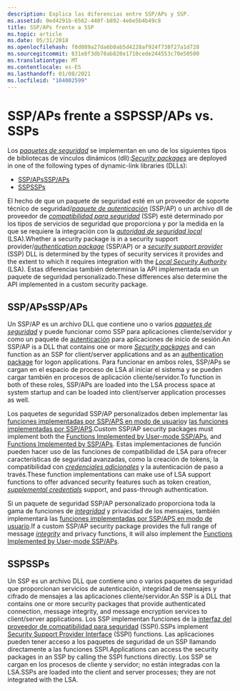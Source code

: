 ```yaml
---
description: Explica las diferencias entre SSP/APs y SSP.
ms.assetid: 0ed4291b-6562-440f-b892-4e6e5b4b49c8
title: SSP/APs frente a SSP
ms.topic: article
ms.date: 05/31/2018
ms.openlocfilehash: f8d089a27da6b0ab5d4228af924f738f27a1d728
ms.sourcegitcommit: 831e8f3db78ab820e1710cede244553c70e50500
ms.translationtype: MT
ms.contentlocale: es-ES
ms.lasthandoff: 01/08/2021
ms.locfileid: "104002599"
---
```

# <a name="sspaps-vs-ssps"></a><span data-ttu-id="9837a-103">SSP/APs frente a SSP</span><span class="sxs-lookup"><span data-stu-id="9837a-103">SSP/APs vs. SSPs</span></span>

<span data-ttu-id="9837a-104">Los [*paquetes de seguridad*](../secgloss/s-gly.md) se implementan en uno de los siguientes tipos de bibliotecas de vínculos dinámicos (dll):</span><span class="sxs-lookup"><span data-stu-id="9837a-104">[*Security packages*](../secgloss/s-gly.md) are deployed in one of the following types of dynamic-link libraries (DLLs):</span></span>

-   [<span data-ttu-id="9837a-105">SSP/APs</span><span class="sxs-lookup"><span data-stu-id="9837a-105">SSP/APs</span></span>](#sspaps-vs-ssps)
-   [<span data-ttu-id="9837a-106">SSP</span><span class="sxs-lookup"><span data-stu-id="9837a-106">SSPs</span></span>](#sspaps-vs-ssps)

<span data-ttu-id="9837a-107">El hecho de que un paquete de seguridad esté en un proveedor de soporte técnico de seguridad/[*paquete de autenticación*](../secgloss/a-gly.md) (SSP/AP) o un archivo dll de proveedor de [*compatibilidad para seguridad*](../secgloss/s-gly.md) (SSP) esté determinado por los tipos de servicios de seguridad que proporciona y por la medida en la que se requiere la integración con la [*autoridad de seguridad local*](../secgloss/l-gly.md) (LSA).</span><span class="sxs-lookup"><span data-stu-id="9837a-107">Whether a security package is in a security support provider/[*authentication package*](../secgloss/a-gly.md) (SSP/AP) or a [*security support provider*](../secgloss/s-gly.md) (SSP) DLL is determined by the types of security services it provides and the extent to which it requires integration with the [*Local Security Authority*](../secgloss/l-gly.md) (LSA).</span></span> <span data-ttu-id="9837a-108">Estas diferencias también determinan la API implementada en un paquete de seguridad personalizado.</span><span class="sxs-lookup"><span data-stu-id="9837a-108">These differences also determine the API implemented in a custom security package.</span></span>

## <a name="sspaps"></a><span data-ttu-id="9837a-109">SSP/APs</span><span class="sxs-lookup"><span data-stu-id="9837a-109">SSP/APs</span></span>

<span data-ttu-id="9837a-110">Un SSP/AP es un archivo DLL que contiene uno o varios [*paquetes de seguridad*](../secgloss/s-gly.md) y puede funcionar como SSP para aplicaciones cliente/servidor y como un paquete de [autenticación](authentication-packages.md) para aplicaciones de inicio de sesión.</span><span class="sxs-lookup"><span data-stu-id="9837a-110">An SSP/AP is a DLL that contains one or more [*Security packages*](../secgloss/s-gly.md) and can function as an SSP for client/server applications and as an [authentication package](authentication-packages.md) for logon applications.</span></span> <span data-ttu-id="9837a-111">Para funcionar en ambos roles, SSP/APs se cargan en el espacio de proceso de LSA al iniciar el sistema y se pueden cargar también en procesos de aplicación cliente/servidor.</span><span class="sxs-lookup"><span data-stu-id="9837a-111">To function in both of these roles, SSP/APs are loaded into the LSA process space at system startup and can be loaded into client/server application processes as well.</span></span>

<span data-ttu-id="9837a-112">Los paquetes de seguridad SSP/AP personalizados deben implementar las [funciones implementadas por SSP/APS en modo de usuario](authentication-functions.md)y [las funciones implementadas por SSP/APS](authentication-functions.md).</span><span class="sxs-lookup"><span data-stu-id="9837a-112">Custom SSP/AP security packages must implement both the [Functions Implemented by User-mode SSP/APs](authentication-functions.md), and [Functions Implemented by SSP/APs](authentication-functions.md).</span></span> <span data-ttu-id="9837a-113">Estas implementaciones de función pueden hacer uso de las funciones de compatibilidad de LSA para ofrecer características de seguridad avanzadas, como la creación de tokens, la compatibilidad con [*credenciales adicionales*](../secgloss/s-gly.md) y la autenticación de paso a través.</span><span class="sxs-lookup"><span data-stu-id="9837a-113">These function implementations can make use of LSA support functions to offer advanced security features such as token creation, [*supplemental credentials*](../secgloss/s-gly.md) support, and pass-through authentication.</span></span>

<span data-ttu-id="9837a-114">Si un paquete de seguridad SSP/AP personalizado proporciona toda la gama de funciones de [*integridad*](../secgloss/i-gly.md) y privacidad de los mensajes, también implementará las [funciones implementadas por SSP/APS en modo de usuario](authentication-functions.md).</span><span class="sxs-lookup"><span data-stu-id="9837a-114">If a custom SSP/AP security package provides the full range of message [*integrity*](../secgloss/i-gly.md) and privacy functions, it will also implement the [Functions Implemented by User-mode SSP/APs](authentication-functions.md).</span></span>

## <a name="ssps"></a><span data-ttu-id="9837a-115">SSP</span><span class="sxs-lookup"><span data-stu-id="9837a-115">SSPs</span></span>

<span data-ttu-id="9837a-116">Un SSP es un archivo DLL que contiene uno o varios paquetes de seguridad que proporcionan servicios de autenticación, integridad de mensajes y cifrado de mensajes a las aplicaciones cliente/servidor.</span><span class="sxs-lookup"><span data-stu-id="9837a-116">An SSP is a DLL that contains one or more security packages that provide authenticated connection, message integrity, and message encryption services to client/server applications.</span></span> <span data-ttu-id="9837a-117">Los SSP implementan funciones de la [interfaz del proveedor de compatibilidad para seguridad](sspi.md) (SSPI).</span><span class="sxs-lookup"><span data-stu-id="9837a-117">SSPs implement [Security Support Provider Interface](sspi.md) (SSPI) functions.</span></span> <span data-ttu-id="9837a-118">Las aplicaciones pueden tener acceso a los paquetes de seguridad de un SSP llamando directamente a las funciones SSPI.</span><span class="sxs-lookup"><span data-stu-id="9837a-118">Applications can access the security packages in an SSP by calling the SSPI functions directly.</span></span> <span data-ttu-id="9837a-119">Los SSP se cargan en los procesos de cliente y servidor; no están integradas con la LSA.</span><span class="sxs-lookup"><span data-stu-id="9837a-119">SSPs are loaded into the client and server processes; they are not integrated with the LSA.</span></span>

 

 
